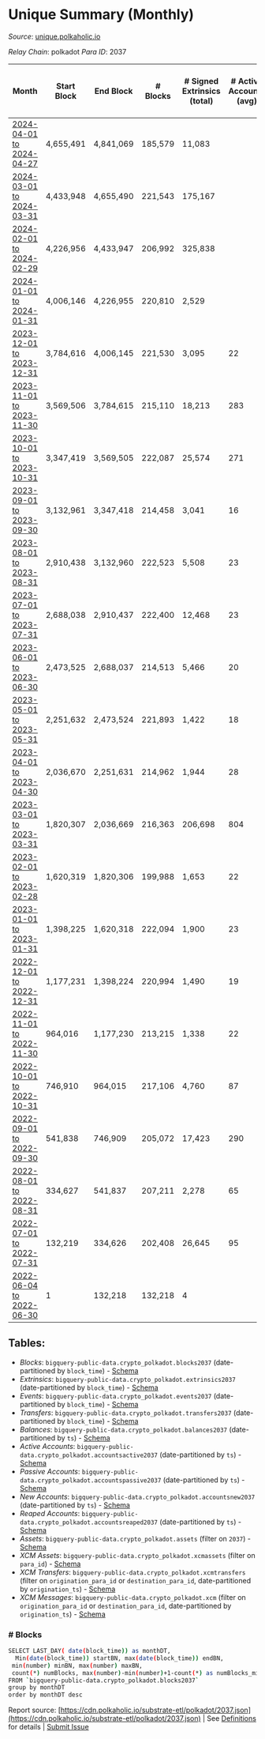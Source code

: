 # Unique Summary (Monthly)

_Source_: [unique.polkaholic.io](https://unique.polkaholic.io)

*Relay Chain*: polkadot
*Para ID*: 2037



| Month | Start Block | End Block | # Blocks | # Signed Extrinsics (total) | # Active Accounts (avg) | # Addresses with Balances (max) | Issues |
| ----- | ----------- | --------- | -------- | --------------------------- | ----------------------- | ------------------------------- | ------ |
| [2024-04-01 to 2024-04-27](/polkadot/2037-unique/2024-04-30.md) | 4,655,491 | 4,841,069 | 185,579 | 11,083 |  | 40,932 | -   |   
| [2024-03-01 to 2024-03-31](/polkadot/2037-unique/2024-03-31.md) | 4,433,948 | 4,655,490 | 221,543 | 175,167 |  | 39,767 | -   |   
| [2024-02-01 to 2024-02-29](/polkadot/2037-unique/2024-02-29.md) | 4,226,956 | 4,433,947 | 206,992 | 325,838 |  | 34,923 | -   |   
| [2024-01-01 to 2024-01-31](/polkadot/2037-unique/2024-01-31.md) | 4,006,146 | 4,226,955 | 220,810 | 2,529 |  | 33,340 | -   |   
| [2023-12-01 to 2023-12-31](/polkadot/2037-unique/2023-12-31.md) | 3,784,616 | 4,006,145 | 221,530 | 3,095 | 22 | 33,231 | -   |   
| [2023-11-01 to 2023-11-30](/polkadot/2037-unique/2023-11-30.md) | 3,569,506 | 3,784,615 | 215,110 | 18,213 | 283 | 33,079 | -   |   
| [2023-10-01 to 2023-10-31](/polkadot/2037-unique/2023-10-31.md) | 3,347,419 | 3,569,505 | 222,087 | 25,574 | 271 | 33,032 | -   |   
| [2023-09-01 to 2023-09-30](/polkadot/2037-unique/2023-09-30.md) | 3,132,961 | 3,347,418 | 214,458 | 3,041 | 16 | 24,964 | -   |   
| [2023-08-01 to 2023-08-31](/polkadot/2037-unique/2023-08-31.md) | 2,910,438 | 3,132,960 | 222,523 | 5,508 | 23 | 24,916 | -   |   
| [2023-07-01 to 2023-07-31](/polkadot/2037-unique/2023-07-31.md) | 2,688,038 | 2,910,437 | 222,400 | 12,468 | 23 | 24,522 | -   |   
| [2023-06-01 to 2023-06-30](/polkadot/2037-unique/2023-06-30.md) | 2,473,525 | 2,688,037 | 214,513 | 5,466 | 20 | 24,440 | -   |   
| [2023-05-01 to 2023-05-31](/polkadot/2037-unique/2023-05-31.md) | 2,251,632 | 2,473,524 | 221,893 | 1,422 | 18 | 24,231 | -   |   
| [2023-04-01 to 2023-04-30](/polkadot/2037-unique/2023-04-30.md) | 2,036,670 | 2,251,631 | 214,962 | 1,944 | 28 | 24,126 | -   |   
| [2023-03-01 to 2023-03-31](/polkadot/2037-unique/2023-03-31.md) | 1,820,307 | 2,036,669 | 216,363 | 206,698 | 804 | 23,999 | -   |   
| [2023-02-01 to 2023-02-28](/polkadot/2037-unique/2023-02-28.md) | 1,620,319 | 1,820,306 | 199,988 | 1,653 | 22 | 15,826 | -   |   
| [2023-01-01 to 2023-01-31](/polkadot/2037-unique/2023-01-31.md) | 1,398,225 | 1,620,318 | 222,094 | 1,900 | 23 | 15,698 | -   |   
| [2022-12-01 to 2022-12-31](/polkadot/2037-unique/2022-12-31.md) | 1,177,231 | 1,398,224 | 220,994 | 1,490 | 19 | 15,597 | -   |   
| [2022-11-01 to 2022-11-30](/polkadot/2037-unique/2022-11-30.md) | 964,016 | 1,177,230 | 213,215 | 1,338 | 22 | 15,514 | -   |   
| [2022-10-01 to 2022-10-31](/polkadot/2037-unique/2022-10-31.md) | 746,910 | 964,015 | 217,106 | 4,760 | 87 | 15,409 | -   |   
| [2022-09-01 to 2022-09-30](/polkadot/2037-unique/2022-09-30.md) | 541,838 | 746,909 | 205,072 | 17,423 | 290 | 14,883 | -   |   
| [2022-08-01 to 2022-08-31](/polkadot/2037-unique/2022-08-31.md) | 334,627 | 541,837 | 207,211 | 2,278 | 65 | 11,363 | -   |   
| [2022-07-01 to 2022-07-31](/polkadot/2037-unique/2022-07-31.md) | 132,219 | 334,626 | 202,408 | 26,645 | 95 | 11,250 | -   |   
| [2022-06-04 to 2022-06-30](/polkadot/2037-unique/2022-06-30.md) | 1 | 132,218 | 132,218 | 4 |  | 4 | -   |   

## Tables:

* _Blocks_: `bigquery-public-data.crypto_polkadot.blocks2037` (date-partitioned by `block_time`) - [Schema](/schema/balances.json)
* _Extrinsics_: `bigquery-public-data.crypto_polkadot.extrinsics2037` (date-partitioned by `block_time`) - [Schema](/schema/extrinsics.json)
* _Events_: `bigquery-public-data.crypto_polkadot.events2037` (date-partitioned by `block_time`) - [Schema](/schema/events.json)
* _Transfers_: `bigquery-public-data.crypto_polkadot.transfers2037` (date-partitioned by `block_time`) - [Schema](/schema/transfers.json)
* _Balances_: `bigquery-public-data.crypto_polkadot.balances2037` (date-partitioned by `ts`) - [Schema](/schema/balances.json)
* _Active Accounts_: `bigquery-public-data.crypto_polkadot.accountsactive2037` (date-partitioned by `ts`) - [Schema](/schema/accountsactive.json)
* _Passive Accounts_: `bigquery-public-data.crypto_polkadot.accountspassive2037` (date-partitioned by `ts`) - [Schema](/schema/accountspassive.json)
* _New Accounts_: `bigquery-public-data.crypto_polkadot.accountsnew2037` (date-partitioned by `ts`) - [Schema](/schema/accountsnew.json)
* _Reaped Accounts_: `bigquery-public-data.crypto_polkadot.accountsreaped2037` (date-partitioned by `ts`) - [Schema](/schema/accountsreaped.json)
* _Assets_: `bigquery-public-data.crypto_polkadot.assets` (filter on `2037`) - [Schema](/schema/assets.json)
* _XCM Assets_: `bigquery-public-data.crypto_polkadot.xcmassets` (filter on `para_id`) - [Schema](/schema/xcmassets.json)
* _XCM Transfers_: `bigquery-public-data.crypto_polkadot.xcmtransfers` (filter on `origination_para_id` or `destination_para_id`, date-partitioned by `origination_ts`) - [Schema](/schema/xcmtransfers.json)
* _XCM Messages_: `bigquery-public-data.crypto_polkadot.xcm` (filter on `origination_para_id` or `destination_para_id`, date-partitioned by `origination_ts`) - [Schema](/schema/xcm.json)

### # Blocks
```bash
SELECT LAST_DAY( date(block_time)) as monthDT,
  Min(date(block_time)) startBN, max(date(block_time)) endBN, 
 min(number) minBN, max(number) maxBN, 
 count(*) numBlocks, max(number)-min(number)+1-count(*) as numBlocks_missing 
FROM `bigquery-public-data.crypto_polkadot.blocks2037` 
group by monthDT 
order by monthDT desc
```


Report source: [https://cdn.polkaholic.io/substrate-etl/polkadot/2037.json](https://cdn.polkaholic.io/substrate-etl/polkadot/2037.json) | See [Definitions](/DEFINITIONS.md) for details | [Submit Issue](https://github.com/colorfulnotion/substrate-etl/issues)
